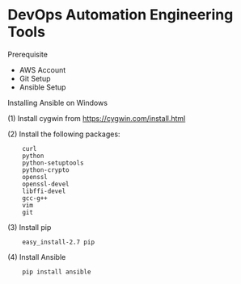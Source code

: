 # DevOps Automation Engineering Tools

Prerequisite
- AWS Account
- Git Setup
- Ansible Setup

Installing Ansible on Windows

(1) Install cygwin from https://cygwin.com/install.html

(2) Install the following packages:

        curl
        python
        python-setuptools
        python-crypto
        openssl
        openssl-devel
        libffi-devel
        gcc-g++
        vim
        git

(3) Install pip

        easy_install-2.7 pip

(4) Install Ansible

        pip install ansible